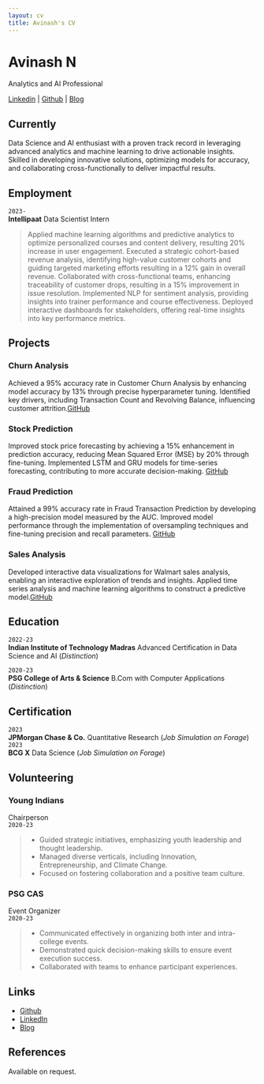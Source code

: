 ```yaml
---
layout: cv
title: Avinash's CV
---
```

# Avinash N
Analytics and AI Professional

<div id="webaddress">
<i class="fa fa-linkedin"></i> <a href="https://www.linkedin.com/in/avinashndatascientist/">Linkedin</a>
|
<i class="fa fa-github"></i> <a href="https://github.com/avinashndatascientist">Github</a>
|
<i class="fa fa-medium"></i> <a href="https://medium.com/@avinashndatascientist">Blog</a>
</div>


## Currently

Data Science and AI enthusiast with a proven track record in leveraging advanced analytics and machine learning to drive actionable insights. Skilled in developing innovative solutions, optimizing models for accuracy, and collaborating cross-functionally to deliver impactful results.

## Employment
`2023-`  
__Intellipaat__ Data Scientist Intern  
> Applied machine learning algorithms and predictive analytics to optimize personalized courses and content delivery, resulting 20% increase in user engagement.
> Executed a strategic cohort-based revenue analysis, identifying high-value customer cohorts and guiding targeted marketing efforts resulting in a 12% gain in overall revenue.
> Collaborated with cross-functional teams, enhancing traceability of customer drops, resulting in a 15% improvement in issue resolution.
> Implemented NLP for sentiment analysis, providing insights into trainer performance and course effectiveness.
> Deployed interactive dashboards for stakeholders, offering real-time insights into key performance metrics.

## Projects

### Churn Analysis

Achieved a 95% accuracy rate in Customer Churn Analysis by enhancing model accuracy by 13% through precise hyperparameter tuning. Identified key drivers, including Transaction Count and Revolving Balance, influencing customer attrition.[GitHub](https://github.com/avinashndatascientist/Projects/tree/main/Bank%20Customer%20Churn)

### Stock Prediction

Improved stock price forecasting by achieving a 15% enhancement in prediction accuracy, reducing Mean Squared Error (MSE) by 20% through fine-tuning. Implemented LSTM and GRU models for time-series forecasting, contributing to more accurate decision-making. [GitHub](https://github.com/avinashndatascientist/Projects/tree/main/Stock%20Price%20Prediction)

### Fraud Prediction

Attained a 99% accuracy rate in Fraud Transaction Prediction by developing a high-precision model measured by the AUC. Improved model performance through the implementation of oversampling techniques and fine-tuning precision and recall parameters. [GitHub](https://github.com/avinashndatascientist/Projects/tree/main/Fraud%20Transaction%20Prediction)

### Sales Analysis

Developed interactive data visualizations for Walmart sales analysis, enabling an interactive exploration of trends and insights. Applied time series analysis and machine learning algorithms to construct a predictive model.[GitHub](https://github.com/avinashndatascientist/Projects/tree/main/Walmart%20Sales%20Forecast)

## Education
`2022-23`  
__Indian Institute of Technology Madras__ Advanced Certification in Data Science and AI (_Distinction_)

`2020-23`  
__PSG College of Arts & Science__ B.Com with Computer Applications (_Distinction_)

## Certification

`2023`  
__JPMorgan Chase & Co.__ Quantitative Research (_Job Simulation on Forage_)
`2023`  
__BCG X__ Data Science (_Job Simulation on Forage_)

## Volunteering

### Young Indians

Chairperson  
`2020-23`
> - Guided strategic initiatives, emphasizing youth leadership and thought leadership.
> - Managed diverse verticals, including Innovation, Entrepreneurship, and Climate Change.
> - Focused on fostering collaboration and a positive team culture.

### PSG CAS

Event Organizer  
`2020-23`
> - Communicated effectively in organizing both inter and intra-college events.
> - Demonstrated quick decision-making skills to ensure event execution success.
> - Collaborated with teams to enhance participant experiences.


## Links

<!-- fa are fontawesome, ai are academicons -->
* <i class="fa fa-github"></i> <a href="https://github.com/avinashndatascientist">Github</a><br />
* <i class="fa fa-linkedin"></i> <a href="https://www.linkedin.com/in/avinashndatascientist/">LinkedIn</a>
* <i class="fa fa-medium"></i> <a href="https://medium.com/@avinashndatascientist">Blog</a>


## References

Available on request.

<!-- ### Footer

Last updated: May 2013 -->
